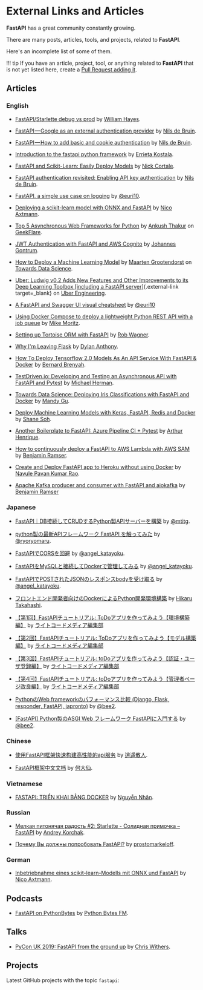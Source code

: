 # External Links and Articles

**FastAPI** has a great community constantly growing.

There are many posts, articles, tools, and projects, related to **FastAPI**.

Here's an incomplete list of some of them.

!!! tip
    If you have an article, project, tool, or anything related to **FastAPI** that is not yet listed here, create a <a href="https://github.com/tiangolo/fastapi/edit/master/docs/external-links.md" class="external-link" target="_blank">Pull Request adding it</a>.

## Articles

### English

* <a href="https://medium.com/@williamhayes/fastapi-starlette-debug-vs-prod-5f7561db3a59" class="external-link" target="_blank">FastAPI/Starlette debug vs prod</a> by <a href="https://medium.com/@williamhayes" class="external-link" target="_blank">William Hayes</a>.

* <a href="https://medium.com/data-rebels/fastapi-google-as-an-external-authentication-provider-3a527672cf33" class="external-link" target="_blank">FastAPI — Google as an external authentication provider</a> by <a href="https://medium.com/@nils_29588" class="external-link" target="_blank">Nils de Bruin</a>.

* <a href="https://medium.com/data-rebels/fastapi-how-to-add-basic-and-cookie-authentication-a45c85ef47d3" class="external-link" target="_blank">FastAPI — How to add basic and cookie authentication</a> by <a href="https://medium.com/@nils_29588" class="external-link" target="_blank">Nils de Bruin</a>.

* <a href="https://dev.to/errietta/introduction-to-the-fastapi-python-framework-2n10" class="external-link" target="_blank">Introduction to the fastapi python framework</a> by <a href="https://dev.to/errietta" class="external-link" target="_blank">Errieta Kostala</a>.

* <a href="http://nickc1.github.io/api,/scikit-learn/2019/01/10/scikit-fastapi.html" class="external-link" target="_blank">FastAPI and Scikit-Learn: Easily Deploy Models</a> by <a href="http://nickc1.github.io/" class="external-link" target="_blank">Nick Cortale</a>.

* <a href="https://medium.com/data-rebels/fastapi-authentication-revisited-enabling-api-key-authentication-122dc5975680" class="external-link" target="_blank">FastAPI authentication revisited: Enabling API key authentication</a> by <a href="https://medium.com/@nils_29588" class="external-link" target="_blank">Nils de Bruin</a>.

* <a href="https://blog.bartab.fr/fastapi-logging-on-the-fly/" class="external-link" target="_blank">FastAPI, a simple use case on logging</a> by <a href="https://blog.bartab.fr/" class="external-link" target="_blank">@euri10</a>.

* <a href="https://medium.com/@nico.axtmann95/deploying-a-scikit-learn-model-with-onnx-und-fastapi-1af398268915" class="external-link" target="_blank">Deploying a scikit-learn model with ONNX and FastAPI</a> by <a href="https://www.linkedin.com/in/nico-axtmann" class="external-link" target="_blank">Nico Axtmann</a>.

* <a href="https://geekflare.com/python-asynchronous-web-frameworks/" class="external-link" target="_blank">Top 5 Asynchronous Web Frameworks for Python</a> by <a href="https://geekflare.com/author/ankush/" class="external-link" target="_blank">Ankush Thakur</a> on <a href="https://geekflare.com" class="external-link" target="_blank">GeekFlare</a>.

* <a href="https://medium.com/@gntrm/jwt-authentication-with-fastapi-and-aws-cognito-1333f7f2729e" class="external-link" target="_blank">JWT Authentication with FastAPI and AWS Cognito</a> by <a href="https://twitter.com/gntrm" class="external-link" target="_blank">Johannes Gontrum</a>.

* <a href="https://towardsdatascience.com/how-to-deploy-a-machine-learning-model-dc51200fe8cf" class="external-link" target="_blank">How to Deploy a Machine Learning Model</a> by <a href="https://www.linkedin.com/in/mgrootendorst/" class="external-link" target="_blank">Maarten Grootendorst</a> on <a href="https://towardsdatascience.com/" class="external-link" target="_blank">Towards Data Science</a>.

* [Uber: Ludwig v0.2 Adds New Features and Other Improvements to its Deep Learning Toolbox [including a FastAPI server]](https://eng.uber.com/ludwig-v0-2/){.external-link target=_blank} on <a href="https://eng.uber.com" class="external-link" target="_blank">Uber Engineering</a>.

* <a href="https://gitlab.com/euri10/fastapi_cheatsheet" class="external-link" target="_blank">A FastAPI and Swagger UI visual cheatsheet</a> by <a href="https://gitlab.com/euri10" class="external-link" target="_blank">@euri10</a>

* <a href="https://medium.com/@mike.p.moritz/using-docker-compose-to-deploy-a-lightweight-python-rest-api-with-a-job-queue-37e6072a209b" class="external-link" target="_blank">Using Docker Compose to deploy a lightweight Python REST API with a job queue</a> by <a href="https://medium.com/@mike.p.moritz" class="external-link" target="_blank">Mike Moritz</a>.

* <a href="https://robwagner.dev/tortoise-fastapi-setup/" class="external-link" target="_blank">Setting up Tortoise ORM with FastAPI</a> by <a href="https://robwagner.dev/" class="external-link" target="_blank">Rob Wagner</a>.

* <a href="https://dev.to/dbanty/why-i-m-leaving-flask-3ki6" class="external-link" target="_blank">Why I'm Leaving Flask</a> by <a href="https://dev.to/dbanty" class="external-link" target="_blank">Dylan Anthony</a>.

* <a href="https://medium.com/python-data/how-to-deploy-tensorflow-2-0-models-as-an-api-service-with-fastapi-docker-128b177e81f3" class="external-link" target="_blank">How To Deploy Tensorflow 2.0 Models As An API Service With FastAPI & Docker</a> by <a href="https://medium.com/@bbrenyah" class="external-link" target="_blank">Bernard Brenyah</a>.

* <a href="https://testdriven.io/blog/fastapi-crud/" class="external-link" target="_blank">TestDriven.io: Developing and Testing an Asynchronous API with FastAPI and Pytest</a> by <a href="https://testdriven.io/authors/herman/" class="external-link" target="_blank">Michael Herman</a>.

* <a href="https://towardsdatascience.com/deploying-iris-classifications-with-fastapi-and-docker-7c9b83fdec3a" class="external-link" target="_blank">Towards Data Science: Deploying Iris Classifications with FastAPI and Docker</a> by <a href="https://towardsdatascience.com/@mandygu" class="external-link" target="_blank">Mandy Gu</a>.

* <a href="https://medium.com/analytics-vidhya/deploy-machine-learning-models-with-keras-fastapi-redis-and-docker-4940df614ece" class="external-link" target="_blank">Deploy Machine Learning Models with Keras, FastAPI, Redis and Docker</a> by <a href="https://medium.com/@shane.soh" class="external-link" target="_blank">Shane Soh</a>.

* <a href="https://medium.com/@arthur393/another-boilerplate-to-fastapi-azure-pipeline-ci-pytest-3c8d9a4be0bb" class="external-link" target="_blank">Another Boilerplate to FastAPI: Azure Pipeline CI + Pytest</a> by <a href="https://twitter.com/arthurheinrique" class="external-link" target="_blank">Arthur Henrique</a>.

* <a href="https://iwpnd.pw/articles/2020-01/deploy-fastapi-to-aws-lambda" class="external-link" target="_blank">How to continuously deploy a FastAPI to AWS Lambda with AWS SAM</a> by <a href="https://iwpnd.pw" class="external-link" target="_blank">Benjamin Ramser</a>.

* <a href="https://www.tutlinks.com/create-and-deploy-fastapi-app-to-heroku/" class="external-link" target="_blank">Create and Deploy FastAPI app to Heroku without using Docker</a> by <a href="https://www.linkedin.com/in/navule/" class="external-link" target="_blank">Navule Pavan Kumar Rao</a>.

* <a href="https://iwpnd.pw/articles/2020-03/apache-kafka-fastapi-geostream" class="external-link" target="_blank">Apache Kafka producer and consumer with FastAPI and aiokafka</a> by <a href="https://iwpnd.pw" class="external-link" target="_blank">Benjamin Ramser</a>



### Japanese

* <a href="https://qiita.com/mtitg/items/47770e9a562dd150631d" class="external-link" target="_blank">FastAPI｜DB接続してCRUDするPython製APIサーバーを構築</a> by <a href="https://qiita.com/mtitg" class="external-link" target="_blank">@mtitg</a>.

* <a href="https://qiita.com/ryoryomaru/items/59958ed385b3571d50de" class="external-link" target="_blank">python製の最新APIフレームワーク FastAPI を触ってみた</a> by <a href="https://qiita.com/ryoryomaru" class="external-link" target="_blank">@ryoryomaru</a>.

* <a href="https://qiita.com/angel_katayoku/items/0e1f5dbbe62efc612a78" class="external-link" target="_blank">FastAPIでCORSを回避</a> by <a href="https://qiita.com/angel_katayoku" class="external-link" target="_blank">@angel_katayoku</a>.

* <a href="https://qiita.com/angel_katayoku/items/4fbc1a4e2b33fa2237d2" class="external-link" target="_blank">FastAPIをMySQLと接続してDockerで管理してみる</a> by <a href="https://qiita.com/angel_katayoku" class="external-link" target="_blank">@angel_katayoku</a>.

* <a href="https://qiita.com/angel_katayoku/items/8a458a8952f50b73f420" class="external-link" target="_blank">FastAPIでPOSTされたJSONのレスポンスbodyを受け取る</a> by <a href="https://qiita.com/angel_katayoku" class="external-link" target="_blank">@angel_katayoku</a>.

* <a href="https://qiita.com/hikarut/items/b178af2e2440c67c6ac4" class="external-link" target="_blank">フロントエンド開発者向けのDockerによるPython開発環境構築</a> by <a href="https://qiita.com/hikarut" class="external-link" target="_blank">Hikaru Takahashi</a>.

* <a href="https://rightcode.co.jp/blog/information-technology/fastapi-tutorial-todo-apps-environment" class="external-link" target="_blank">【第1回】FastAPIチュートリアル: ToDoアプリを作ってみよう【環境構築編】</a> by <a href="https://rightcode.co.jp/author/jun" class="external-link" target="_blank">ライトコードメディア編集部</a>

* <a href="https://rightcode.co.jp/blog/information-technology/fastapi-tutorial-todo-apps-model-building" class="external-link" target="_blank">【第2回】FastAPIチュートリアル: ToDoアプリを作ってみよう【モデル構築編】</a> by <a href="https://rightcode.co.jp/author/jun" class="external-link" target="_blank">ライトコードメディア編集部</a>

* <a href="https://rightcode.co.jp/blog/information-technology/fastapi-tutorial-todo-apps-authentication-user-registration" class="external-link" target="_blank">【第3回】FastAPIチュートリアル: toDoアプリを作ってみよう【認証・ユーザ登録編】</a> by <a href="https://rightcode.co.jp/author/jun" class="external-link" target="_blank">ライトコードメディア編集部</a>

* <a href="https://rightcode.co.jp/blog/information-technology/fastapi-tutorial-todo-apps-admin-page-improvement" class="external-link" target="_blank">【第4回】FastAPIチュートリアル: toDoアプリを作ってみよう【管理者ページ改良編】</a> by <a href="https://rightcode.co.jp/author/jun" class="external-link" target="_blank">ライトコードメディア編集部</a>

* <a href="https://qiita.com/bee2/items/0ad260ab9835a2087dae" class="external-link" target="_blank">PythonのWeb frameworkのパフォーマンス比較 (Django, Flask, responder, FastAPI, japronto)</a> by <a href="https://qiita.com/bee2" class="external-link" target="_blank">@bee2</a>.

* <a href="https://qiita.com/bee2/items/75d9c0d7ba20e7a4a0e9" class="external-link" target="_blank">[FastAPI] Python製のASGI Web フレームワーク FastAPIに入門する</a> by <a href="https://qiita.com/bee2" class="external-link" target="_blank">@bee2</a>.

### Chinese

* <a href="https://cloud.tencent.com/developer/article/1431448" class="external-link" target="_blank">使用FastAPI框架快速构建高性能的api服务</a> by <a href="https://cloud.tencent.com/developer/user/5471722" class="external-link" target="_blank">逍遥散人</a>.

* <a href="https://wxq0309.github.io/" class="external-link" target="_blank">FastAPI框架中文文档</a> by <a href="https://wxq0309.github.io/" class="external-link" target="_blank">何大仙</a>.

### Vietnamese

* <a href="https://fullstackstation.com/fastapi-trien-khai-bang-docker/" class="external-link" target="_blank">FASTAPI: TRIỂN KHAI BẰNG DOCKER</a> by <a href="https://fullstackstation.com/author/figonking/" class="external-link" target="_blank">Nguyễn Nhân</a>.

### Russian

* <a href="https://habr.com/ru/post/454440/" class="external-link" target="_blank">Мелкая питонячая радость #2: Starlette - Солидная примочка – FastAPI</a> by <a href="https://habr.com/ru/users/57uff3r/" class="external-link" target="_blank">Andrey Korchak</a>.

* <a href="https://habr.com/ru/post/478620/" class="external-link" target="_blank">Почему Вы должны попробовать FastAPI?</a> by <a href="https://github.com/prostomarkeloff" class="external-link" target="_blank">prostomarkeloff</a>.

### German

* <a href="https://blog.codecentric.de/2019/08/inbetriebnahme-eines-scikit-learn-modells-mit-onnx-und-fastapi/" class="external-link" target="_blank">Inbetriebnahme eines scikit-learn-Modells mit ONNX und FastAPI</a> by <a href="https://twitter.com/_nicoax" class="external-link" target="_blank">Nico Axtmann</a>.

## Podcasts

* <a href="https://pythonbytes.fm/episodes/show/123/time-to-right-the-py-wrongs?time_in_sec=855" class="external-link" target="_blank">FastAPI on PythonBytes</a> by <a href="https://pythonbytes.fm/" class="external-link" target="_blank">Python Bytes FM</a>.

## Talks

* <a href="https://www.youtube.com/watch?v=3DLwPcrE5mA" class="external-link" target="_blank">PyCon UK 2019: FastAPI from the ground up</a> by <a href="https://twitter.com/chriswithers13" class="external-link" target="_blank">Chris Withers</a>.

## Projects

Latest GitHub projects with the topic `fastapi`:

<div class="github-topic-projects">
</div>
